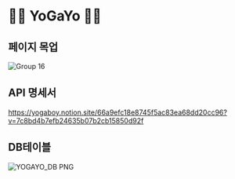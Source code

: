 # 🧘🏻 YoGaYo 🧘🏻

## 페이지 목업
![Group 16](https://user-images.githubusercontent.com/55477835/169033965-6e401e4b-00ba-4bf6-ac10-e9a36b07b7ef.png)


## API 명세서
https://yogaboy.notion.site/66a9efc18e8745f5ac83ea68dd20cc96?v=7c8bd4b7efb24635b07b2cb15850d92f


## DB테이블
![YOGAYO_DB PNG](https://user-images.githubusercontent.com/55477835/169032470-e7cbd488-20d7-4829-a4c9-bb5d67f0573c.png)
